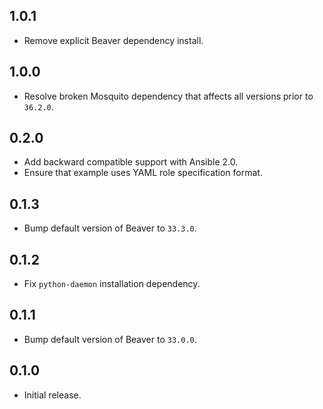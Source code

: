 ## 1.0.1

- Remove explicit Beaver dependency install.

## 1.0.0

- Resolve broken Mosquito dependency that affects all versions prior to
  `36.2.0`.

## 0.2.0

- Add backward compatible support with Ansible 2.0.
- Ensure that example uses YAML role specification format.

## 0.1.3

- Bump default version of Beaver to `33.3.0`.

## 0.1.2

- Fix `python-daemon` installation dependency.

## 0.1.1

- Bump default version of Beaver to `33.0.0`.

## 0.1.0

- Initial release.
